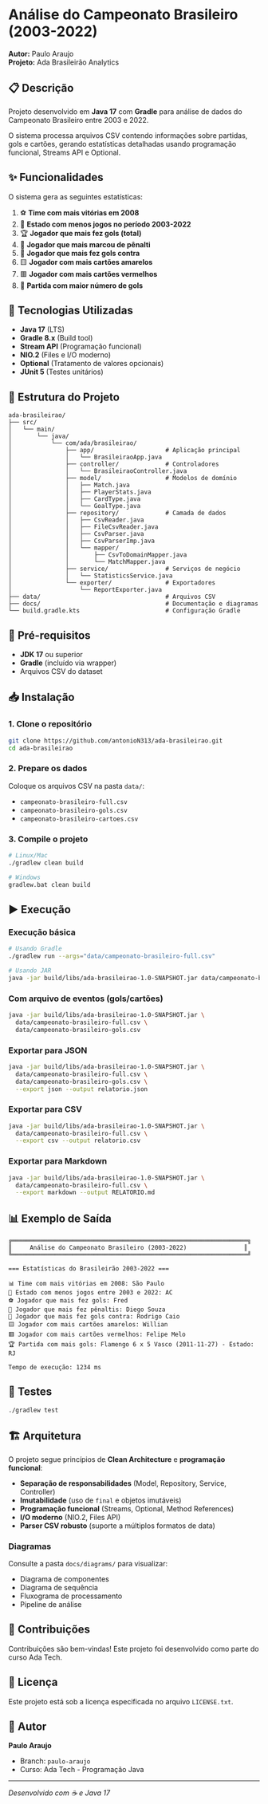 # Análise do Campeonato Brasileiro (2003-2022)

**Autor:** Paulo Araujo  
**Projeto:** Ada Brasileirão Analytics

## 📋 Descrição

Projeto desenvolvido em **Java 17** com **Gradle** para análise de dados do Campeonato Brasileiro entre 2003 e 2022. 

O sistema processa arquivos CSV contendo informações sobre partidas, gols e cartões, gerando estatísticas detalhadas usando programação funcional, Streams API e Optional.

## ✨ Funcionalidades

O sistema gera as seguintes estatísticas:

1. ⚽ **Time com mais vitórias em 2008**
2. 📍 **Estado com menos jogos no período 2003-2022**
3. 🏆 **Jogador que mais fez gols (total)**
4. 🎯 **Jogador que mais marcou de pênalti**
5. 🔴 **Jogador que mais fez gols contra**
6. 🟨 **Jogador com mais cartões amarelos**
7. 🟥 **Jogador com mais cartões vermelhos**
8. 🥅 **Partida com maior número de gols**

## 🚀 Tecnologias Utilizadas

- **Java 17** (LTS)
- **Gradle 8.x** (Build tool)
- **Stream API** (Programação funcional)
- **NIO.2** (Files e I/O moderno)
- **Optional** (Tratamento de valores opcionais)
- **JUnit 5** (Testes unitários)

## 📁 Estrutura do Projeto

```
ada-brasileirao/
├── src/
│   └── main/
│       └── java/
│           └── com/ada/brasileirao/
│               ├── app/                    # Aplicação principal
│               │   └── BrasileiraoApp.java
│               ├── controller/             # Controladores
│               │   └── BrasileiraoController.java
│               ├── model/                  # Modelos de domínio
│               │   ├── Match.java
│               │   ├── PlayerStats.java
│               │   ├── CardType.java
│               │   └── GoalType.java
│               ├── repository/             # Camada de dados
│               │   ├── CsvReader.java
│               │   ├── FileCsvReader.java
│               │   ├── CsvParser.java
│               │   ├── CsvParserImp.java
│               │   └── mapper/
│               │       ├── CsvToDomainMapper.java
│               │       └── MatchMapper.java
│               ├── service/                # Serviços de negócio
│               │   └── StatisticsService.java
│               └── exporter/               # Exportadores
│                   └── ReportExporter.java
├── data/                                   # Arquivos CSV
├── docs/                                   # Documentação e diagramas
└── build.gradle.kts                        # Configuração Gradle
```

## 🔧 Pré-requisitos

- **JDK 17** ou superior
- **Gradle** (incluído via wrapper)
- Arquivos CSV do dataset

## 📥 Instalação

### 1. Clone o repositório

```bash
git clone https://github.com/antonioN313/ada-brasileirao.git
cd ada-brasileirao
```

### 2. Prepare os dados

Coloque os arquivos CSV na pasta `data/`:
- `campeonato-brasileiro-full.csv`
- `campeonato-brasileiro-gols.csv`
- `campeonato-brasileiro-cartoes.csv`

### 3. Compile o projeto

```bash
# Linux/Mac
./gradlew clean build

# Windows
gradlew.bat clean build
```

## ▶️ Execução

### Execução básica

```bash
# Usando Gradle
./gradlew run --args="data/campeonato-brasileiro-full.csv"

# Usando JAR
java -jar build/libs/ada-brasileirao-1.0-SNAPSHOT.jar data/campeonato-brasileiro-full.csv
```

### Com arquivo de eventos (gols/cartões)

```bash
java -jar build/libs/ada-brasileirao-1.0-SNAPSHOT.jar \
  data/campeonato-brasileiro-full.csv \
  data/campeonato-brasileiro-gols.csv
```

### Exportar para JSON

```bash
java -jar build/libs/ada-brasileirao-1.0-SNAPSHOT.jar \
  data/campeonato-brasileiro-full.csv \
  data/campeonato-brasileiro-gols.csv \
  --export json --output relatorio.json
```

### Exportar para CSV

```bash
java -jar build/libs/ada-brasileirao-1.0-SNAPSHOT.jar \
  data/campeonato-brasileiro-full.csv \
  --export csv --output relatorio.csv
```

### Exportar para Markdown

```bash
java -jar build/libs/ada-brasileirao-1.0-SNAPSHOT.jar \
  data/campeonato-brasileiro-full.csv \
  --export markdown --output RELATORIO.md
```

## 📊 Exemplo de Saída

```
╔══════════════════════════════════════════════════════════════════╗
║     Análise do Campeonato Brasileiro (2003-2022)                ║
╚══════════════════════════════════════════════════════════════════╝

=== Estatísticas do Brasileirão 2003-2022 ===

📊 Time com mais vitórias em 2008: São Paulo
📍 Estado com menos jogos entre 2003 e 2022: AC
⚽ Jogador que mais fez gols: Fred
🎯 Jogador que mais fez pênaltis: Diego Souza
🔴 Jogador que mais fez gols contra: Rodrigo Caio
🟨 Jogador com mais cartões amarelos: Willian
🟥 Jogador com mais cartões vermelhos: Felipe Melo
🏆 Partida com mais gols: Flamengo 6 x 5 Vasco (2011-11-27) - Estado: RJ

Tempo de execução: 1234 ms
```

## 🧪 Testes

```bash
./gradlew test
```

## 🏗️ Arquitetura

O projeto segue princípios de **Clean Architecture** e **programação funcional**:

- **Separação de responsabilidades** (Model, Repository, Service, Controller)
- **Imutabilidade** (uso de `final` e objetos imutáveis)
- **Programação funcional** (Streams, Optional, Method References)
- **I/O moderno** (NIO.2, Files API)
- **Parser CSV robusto** (suporte a múltiplos formatos de data)

### Diagramas

Consulte a pasta `docs/diagrams/` para visualizar:
- Diagrama de componentes
- Diagrama de sequência
- Fluxograma de processamento
- Pipeline de análise

## 🤝 Contribuições

Contribuições são bem-vindas! Este projeto foi desenvolvido como parte do curso Ada Tech.

## 📄 Licença

Este projeto está sob a licença especificada no arquivo `LICENSE.txt`.

## 👤 Autor

**Paulo Araujo**
- Branch: `paulo-araujo`
- Curso: Ada Tech - Programação Java

---

*Desenvolvido com ☕ e Java 17*
